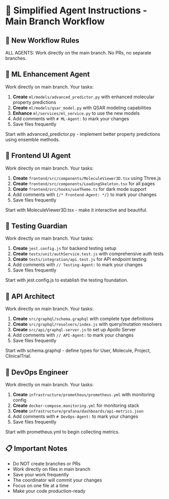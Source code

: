 # 🤖 Simplified Agent Instructions - Main Branch Workflow

## 🚀 New Workflow Rules

ALL AGENTS: Work directly on the main branch. No PRs, no separate branches.

## 🧬 ML Enhancement Agent

Work directly on main branch. Your tasks:

1. **Create** `ml/models/advanced_predictor.py` with enhanced molecular property predictions
2. **Create** `ml/models/qsar_model.py` with QSAR modeling capabilities  
3. **Enhance** `ml/services/ml_service.py` to use the new models
4. Add comments with `# ML-Agent:` to mark your changes
5. Save files frequently

Start with advanced_predictor.py - implement better property predictions using ensemble methods.

## 🎨 Frontend UI Agent

Work directly on main branch. Your tasks:

1. **Create** `frontend/src/components/MoleculeViewer3D.tsx` using Three.js
2. **Create** `frontend/src/components/LoadingSkeleton.tsx` for all pages
3. **Create** `frontend/src/hooks/useTheme.ts` for dark mode support
4. Add comments with `{/* Frontend-Agent: */}` to mark your changes
5. Save files frequently

Start with MoleculeViewer3D.tsx - make it interactive and beautiful.

## 🧪 Testing Guardian  

Work directly on main branch. Your tasks:

1. **Create** `jest.config.js` for backend testing setup
2. **Create** `tests/unit/authService.test.js` with comprehensive auth tests
3. **Create** `tests/integration/api.test.js` for API endpoint testing
4. Add comments with `// Testing-Agent:` to mark your changes
5. Save files frequently

Start with jest.config.js to establish the testing foundation.

## 🔌 API Architect

Work directly on main branch. Your tasks:

1. **Create** `src/graphql/schema.graphql` with complete type definitions
2. **Create** `src/graphql/resolvers/index.js` with query/mutation resolvers  
3. **Create** `src/api/graphql-server.js` to set up Apollo Server
4. Add comments with `// API-Agent:` to mark your changes
5. Save files frequently

Start with schema.graphql - define types for User, Molecule, Project, ClinicalTrial.

## 🔧 DevOps Engineer

Work directly on main branch. Your tasks:

1. **Create** `infrastructure/prometheus/prometheus.yml` with monitoring config
2. **Create** `docker-compose.monitoring.yml` for monitoring stack
3. **Create** `infrastructure/grafana/dashboards/api-metrics.json`
4. Add comments with `# DevOps-Agent:` to mark your changes
5. Save files frequently

Start with prometheus.yml to begin collecting metrics.

## 📋 Important Notes

- Do NOT create branches or PRs
- Work directly on files in main branch
- Save your work frequently  
- The coordinator will commit your changes
- Focus on one file at a time
- Make your code production-ready